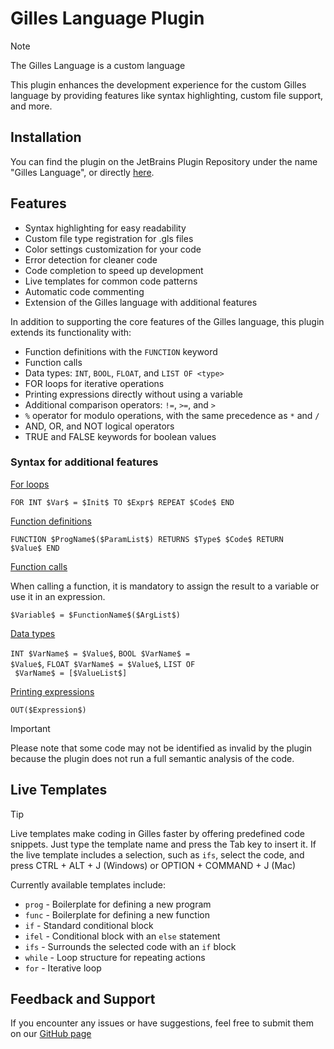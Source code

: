 # Gilles Language Plugin
> [!NOTE]
> The Gilles Language is a custom language

This plugin enhances the development experience for the custom Gilles language by providing features like syntax highlighting, custom file support, and more.

## Installation
You can find the plugin on the JetBrains Plugin Repository under the name "Gilles Language", or directly [here](https://plugins.jetbrains.com/plugin/25619-gilles-language?noRedirect=true).

## Features
- Syntax highlighting for easy readability
- Custom file type registration for .gls files
- Color settings customization for your code
- Error detection for cleaner code
- Code completion to speed up development
- Live templates for common code patterns
- Automatic code commenting
- Extension of the Gilles language with additional features

In addition to supporting the core features of the Gilles language, this plugin extends its functionality with:
- Function definitions with the `FUNCTION` keyword
- Function calls
- Data types: `INT`, `BOOL`, `FLOAT`, and `LIST OF <type>`
- FOR loops for iterative operations
- Printing expressions directly without using a variable
- Additional comparison operators: `!=`, `>=`, and `>`
- `%` operator for modulo operations, with the same precedence as `*` and `/`
- AND, OR, and NOT logical operators
- TRUE and FALSE keywords for boolean values

### Syntax for additional features


<ins>For loops</ins>

<code>FOR INT \$Var\$ = \$Init\$ TO \$Expr\$ REPEAT \$Code\$ END</code>

<ins>Function definitions</ins>

<code>FUNCTION \$ProgName\$(\$ParamList\$) RETURNS \$Type\$ \$Code\$ RETURN \$Value\$ END</code>

<ins>Function calls</ins>

When calling a function, it is mandatory to assign the result to a variable or use it in an expression.

<code>\$Variable\$ = \$FunctionName\$(\$ArgList\$)</code>

<ins>Data types</ins>

<code>INT \$VarName\$ = \$Value\$</code>, <code>BOOL \$VarName\$ = \$Value\$</code>, <code>FLOAT \$VarName\$ = \$Value\$</code>, <code>LIST OF <type> \$VarName\$ = [\$ValueList\$]</code>

<ins>Printing expressions</ins>

<code>OUT(\$Expression\$)</code>
<br>

> [!IMPORTANT]
> Please note that some code may not be identified as invalid by the plugin because the plugin does not run a full semantic analysis of the code.
## Live Templates
> [!TIP]
> Live templates make coding in Gilles faster by offering predefined code snippets. Just type the template name and press the Tab key to insert it. If the live template includes a selection, such as <code>ifs</code>, select the code, and press CTRL + ALT + J (Windows) or OPTION + COMMAND + J (Mac)

Currently available templates include:
- <code>prog</code> - Boilerplate for defining a new program
- <code>func</code> - Boilerplate for defining a new function
- <code>if</code> - Standard conditional block
- <code>ifel</code> - Conditional block with an `else` statement
- <code>ifs</code> - Surrounds the selected code with an `if` block
- <code>while</code> - Loop structure for repeating actions
- <code>for</code> - Iterative loop

## Feedback and Support
If you encounter any issues or have suggestions, feel free to submit them on our <a href="https://github.com/OscarJauffret/Gls-Language-Plugin/issues">GitHub page</a>
